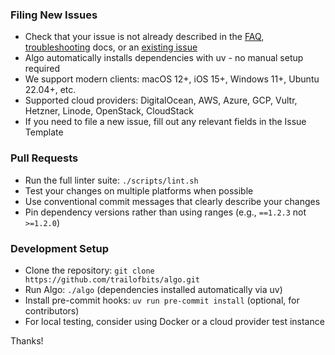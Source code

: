 ### Filing New Issues

* Check that your issue is not already described in the [FAQ](docs/faq.md), [troubleshooting](docs/troubleshooting.md) docs, or an [existing issue](https://github.com/trailofbits/algo/issues)
* Algo automatically installs dependencies with uv - no manual setup required
* We support modern clients: macOS 12+, iOS 15+, Windows 11+, Ubuntu 22.04+, etc.
* Supported cloud providers: DigitalOcean, AWS, Azure, GCP, Vultr, Hetzner, Linode, OpenStack, CloudStack
* If you need to file a new issue, fill out any relevant fields in the Issue Template

### Pull Requests

* Run the full linter suite: `./scripts/lint.sh`
* Test your changes on multiple platforms when possible
* Use conventional commit messages that clearly describe your changes
* Pin dependency versions rather than using ranges (e.g., `==1.2.3` not `>=1.2.0`)

### Development Setup

* Clone the repository: `git clone https://github.com/trailofbits/algo.git`
* Run Algo: `./algo` (dependencies installed automatically via uv)
* Install pre-commit hooks: `uv run pre-commit install` (optional, for contributors)
* For local testing, consider using Docker or a cloud provider test instance

Thanks!
